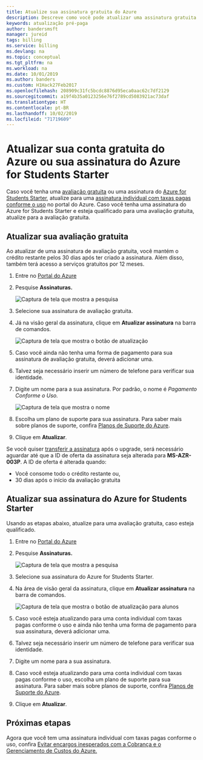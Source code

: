 ```yaml
---
title: Atualize sua assinatura gratuita do Azure
description: Descreve como você pode atualizar uma assinatura gratuita.
keywords: atualização pré-paga
author: bandersmsft
manager: jureid
tags: billing
ms.service: billing
ms.devlang: na
ms.topic: conceptual
ms.tgt_pltfrm: na
ms.workload: na
ms.date: 10/01/2019
ms.author: banders
ms.custom: H1Hack27Feb2017
ms.openlocfilehash: 208909c31fc5bcdc8876d95eca0aac62c7df2129
ms.sourcegitcommit: a19f4b35a0123256e76f2789cd5083921ac73daf
ms.translationtype: HT
ms.contentlocale: pt-BR
ms.lasthandoff: 10/02/2019
ms.locfileid: "71719609"
---
```

# <a name="upgrade-your-azure-free-account-or-azure-for-students-starter-subscription"></a>Atualizar sua conta gratuita do Azure ou sua assinatura do Azure for Students Starter

Caso você tenha uma [avaliação gratuita](https://azure.microsoft.com/free/) ou uma assinatura do [Azure for Students Starter](https://azure.microsoft.com/offers/ms-azr-0144p/), atualize para uma [assinatura individual com taxas pagas conforme o uso](https://azure.microsoft.com/offers/ms-azr-0003p/) no portal do Azure. Caso você tenha uma assinatura do Azure for Students Starter e esteja qualificado para uma avaliação gratuita, atualize para a avaliação gratuita.

<a id="freetrial"></a>

## <a name="upgrade-your-free-trial"></a>Atualizar sua avaliação gratuita

Ao atualizar de uma assinatura de avaliação gratuita, você mantém o crédito restante pelos 30 dias após ter criado a assinatura. Além disso, também terá acesso a serviços gratuitos por 12 meses.

1. Entre no [Portal do Azure](https://portal.azure.com)
1. Pesquise **Assinaturas.**

    ![Captura de tela que mostra a pesquisa](./media/billing-upgrade-azure-subscription/search-subscriptions-ibiza.png)

1. Selecione sua assinatura de avaliação gratuita.
1. Já na visão geral da assinatura, clique em **Atualizar assinatura** na barra de comandos.

    ![Captura de tela que mostra o botão de atualização](./media/billing-upgrade-azure-subscription/free-upgrade-button.png)

1. Caso você ainda não tenha uma forma de pagamento para sua assinatura de avaliação gratuita, deverá adicionar uma.
1. Talvez seja necessário inserir um número de telefone para verificar sua identidade.
1. Digite um nome para a sua assinatura. Por padrão, o nome é *Pagamento Conforme o Uso.*

     ![Captura de tela que mostra o nome](./media/billing-upgrade-azure-subscription/free-upgrade-name.png)

1. Escolha um plano de suporte para sua assinatura. Para saber mais sobre planos de suporte, confira [Planos de Suporte do Azure](https://azure.microsoft.com/us/support/plans/).

1. Clique em **Atualizar**.

Se você quiser [transferir a assinatura](billing-subscription-transfer.md) após o upgrade, será necessário aguardar até que a ID de oferta da assinatura seja alterada para **MS-AZR-003P**. A ID de oferta é alterada quando:

* Você consome todo o crédito restante ou,
* 30 dias após o início da avaliação gratuita

<a id="student"></a>

## <a name="upgrade-your-azure-for-students-starter-subscription"></a>Atualizar sua assinatura do Azure for Students Starter

Usando as etapas abaixo, atualize para uma avaliação gratuita, caso esteja qualificado.

1. Entre no [Portal do Azure](https://portal.azure.com)
1. Pesquise **Assinaturas.**

    ![Captura de tela que mostra a pesquisa](./media/billing-upgrade-azure-subscription/search-subscriptions-ibiza.png)

1. Selecione sua assinatura do Azure for Students Starter.
1. Na área de visão geral da assinatura, clique em **Atualizar assinatura** na barra de comandos.

    ![Captura de tela que mostra o botão de atualização para alunos](./media/billing-upgrade-azure-subscription/student-upgrade-ibiza.png)

1. Caso você esteja atualizando para uma conta individual com taxas pagas conforme o uso e ainda não tenha uma forma de pagamento para sua assinatura, deverá adicionar uma.
1. Talvez seja necessário inserir um número de telefone para verificar sua identidade.
1. Digite um nome para a sua assinatura.
1. Caso você esteja atualizando para uma conta individual com taxas pagas conforme o uso, escolha um plano de suporte para sua assinatura. Para saber mais sobre planos de suporte, confira [Planos de Suporte do Azure](https://azure.microsoft.com/us/support/plans/).
1. Clique em **Atualizar**.

## <a name="next-steps"></a>Próximas etapas

Agora que você tem uma assinatura individual com taxas pagas conforme o uso, confira [Evitar encargos inesperados com a Cobrança e o Gerenciamento de Custos do Azure.](billing-getting-started.md)
